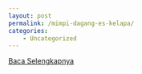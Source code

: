 ```yaml
---
layout: post
permalink: /mimpi-dagang-es-kelapa/
categories:
    - Uncategorized
---
```


[Baca Selengkapnya](/03)